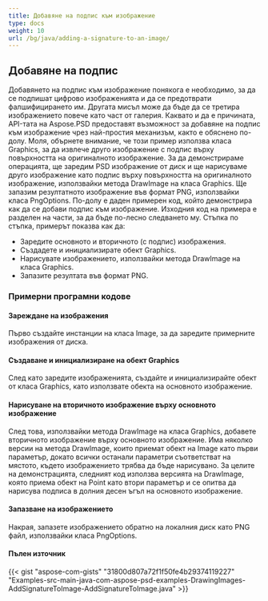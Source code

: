 ```yaml
---
title: Добавяне на подпис към изображение
type: docs
weight: 10
url: /bg/java/adding-a-signature-to-an-image/
---
```


## **Добавяне на подпис**

Добавянето на подпис към изображение понякога е необходимо, за да се подпишат цифрово изображенията и да се предотврати фалшифицирането им. Другата мисъл може да бъде да се третира изображението повече като част от галерия. Каквато и да е причината, API-тата на Aspose.PSD предоставят възможност за добавяне на подпис към изображение чрез най-простия механизъм, както е обяснено по-долу. Моля, обърнете внимание, че този пример използва класа Graphics, за да извлече друго изображение с подпис върху повърхността на оригиналното изображение. За да демонстрираме операцията, ще заредим PSD изображение от диск и ще нарисуваме друго изображение като подпис върху повърхността на оригиналното изображение, използвайки метода DrawImage на класа Graphics. Ще запазим резултатното изображение във формат PNG, използвайки класа PngOptions. По-долу е даден примерен код, който демонстрира как да се добави подпис към изображение. Изходния код на примера е разделен на части, за да бъде по-лесно следването му. Стъпка по стъпка, примерът показва как да:

- Заредите основното и вторичното (с подпис) изображения.
- Създадете и инициализирате обект Graphics.
- Нарисувате изображението, използвайки метода DrawImage на класа Graphics.
- Запазите резултата във формат PNG.

### **Примерни програмни кодове**
#### **Зареждане на изображения**
Първо създайте инстанции на класа Image, за да заредите примерните изображения от диска.
#### **Създаване и инициализиране на обект Graphics**
След като заредите изображенията, създайте и инициализирайте обект от класа Graphics, като използвате обекта на основното изображение.
#### **Нарисуване на вторичното изображение върху основното изображение**
След това, използвайки метода DrawImage на класа Graphics, добавете вторичното изображение върху основното изображение. Има няколко версии на метода DrawImage, които приемат обект на Image като първи параметър, докато всички останали параметри съответстват на мястото, където изображението трябва да бъде нарисувано. За целите на демонстрацията, следният код използва версията на DrawImage, която приема обект на Point като втори параметър и се опитва да нарисува подписа в долния десен ъгъл на основното изображение.
#### **Запазване на изображението**
Накрая, запазете изображението обратно на локалния диск като PNG файл, използвайки класа PngOptions.
#### **Пълен източник**
{{< gist "aspose-com-gists" "31800d807a72f1f50fe4b29374119227" "Examples-src-main-java-com-aspose-psd-examples-DrawingImages-AddSignatureToImage-AddSignatureToImage.java" >}}